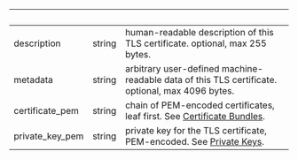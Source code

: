<!-- Code generated for API Clients. DO NOT EDIT. -->

| &nbsp; | &nbsp; | &nbsp; |
|---|---|---|
| description | string | human-readable description of this TLS certificate. optional, max 255 bytes. |
| metadata | string | arbitrary user-defined machine-readable data of this TLS certificate. optional, max 4096 bytes. |
| certificate_pem | string | chain of PEM-encoded certificates, leaf first. See [Certificate Bundles](/cloud-edge/endpoints#certificate-chains). |
| private_key_pem | string | private key for the TLS certificate, PEM-encoded. See [Private Keys](/cloud-edge/endpoints#private-keys). |
